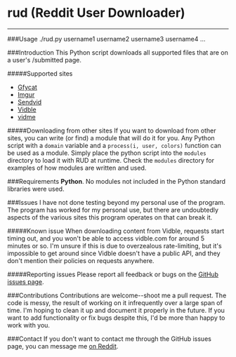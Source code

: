# rud (Reddit User Downloader)
---

###Usage
    ./rud.py username1 username2 username3 username4 ...

###Introduction
This Python script downloads all supported files that are on a user's /submitted page.

#####Supported sites
- [Gfycat](http://gfycat.com/)
- [Imgur](http://imgur.com/)
- [Sendvid](http://sendvid.com/)
- [Vidble](http://vidble.com/)
- [vidme](https://vid.me/)

#####Downloading from other sites
If you want to download from other sites, you can write (or find) a module that will do it for you.  Any Python script with a `domain` variable and a `process(i, user, colors)` function can be used as a module.  Simply place the python script into the `modules` directory to load it with RUD at runtime.  Check the `modules` directory for examples of how modules are written and used.

###Requirements
**Python**.  No modules not included in the Python standard libraries were used.

###Issues
I have not done testing beyond my personal use of the program.  The program has worked for my personal use, but there are undoubtedly aspects of the various sites this program operates on that can break it.

#####Known issue
When downloading content from Vidble, requests start timing out, and you won't be able to access vidble.com for around 5 minutes or so.  I'm unsure if this is due to overzealous rate-limiting, but it's impossible to get around since Vidble doesn't have a public API, and they don't mention their policies on requests anywhere.

#####Reporting issues
Please report all feedback or bugs on the [GitHub issues page](https://github.com/Manic0892/rud/issues).

###Contributions
Contributions are welcome--shoot me a pull request.  The code is messy, the result of working on it infrequently over a large span of time.  I'm hoping to clean it up and document it properly in the future.  If you want to add functionality or fix bugs despite this, I'd be more than happy to work with you.

###Contact
If you don't want to contact me through the GitHub issues page, you can message me [on Reddit](https://www.reddit.com/message/compose/?to=Manic0892).
